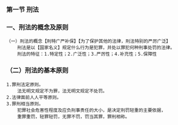 
### 第一节 刑法
### 一、刑法的概念及原则
    （一）刑法的概念【刑特广严补保】【为了保护其他的法律，刑法特别的严厉广泛】
        刑法是以【国家名义】规定什么行为是犯罪，并处以罪犯何种刑事处罚的法律。
        刑法的特征：1.特定性；2.广泛性；3.严厉性；4.补充性；5.保障性


### （二）刑法的基本原则
    1.罪刑法定原则。
        法无明文规定不为罪，法无明文规定不处罚。
    2.法律面前人人平等原则。
    3.罪刑相当原则。
        犯罪社会危害性程度及应负刑事责任的大小，是决定刑罚轻重的主要依据，
        重罪重罚，轻罪轻罚，无罪不罚，罚当其罪，罪刑相称。